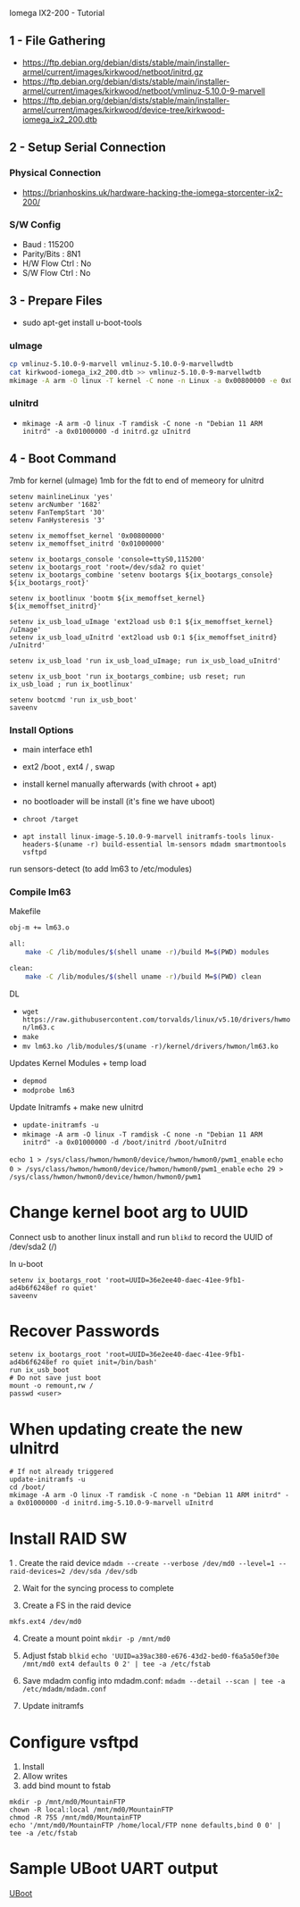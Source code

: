 Iomega IX2-200 - Tutorial

## 1 - File Gathering

- https://ftp.debian.org/debian/dists/stable/main/installer-armel/current/images/kirkwood/netboot/initrd.gz
- https://ftp.debian.org/debian/dists/stable/main/installer-armel/current/images/kirkwood/netboot/vmlinuz-5.10.0-9-marvell
- https://ftp.debian.org/debian/dists/stable/main/installer-armel/current/images/kirkwood/device-tree/kirkwood-iomega_ix2_200.dtb

## 2 - Setup Serial Connection

### Physical Connection
- https://brianhoskins.uk/hardware-hacking-the-iomega-storcenter-ix2-200/

### S/W Config
- Baud : 115200
- Parity/Bits : 8N1
- H/W Flow Ctrl : No
- S/W Flow Ctrl : No

## 3 - Prepare Files
- sudo apt-get install u-boot-tools

### uImage
```bash
cp vmlinuz-5.10.0-9-marvell vmlinuz-5.10.0-9-marvellwdtb
cat kirkwood-iomega_ix2_200.dtb >> vmlinuz-5.10.0-9-marvellwdtb
mkimage -A arm -O linux -T kernel -C none -n Linux -a 0x00800000 -e 0x00800040 -d vmlinuz-5.10.0-9-marvellwdtb uImage
```
### uInitrd
- `mkimage -A arm -O linux -T ramdisk -C none -n "Debian 11 ARM initrd" -a 0x01000000 -d initrd.gz uInitrd`

## 4 - Boot Command

7mb for kernel (uImage)
1mb for the fdt
to end of memeory for uInitrd

```
setenv mainlineLinux 'yes'
setenv arcNumber '1682'
setenv FanTempStart '30'
setenv FanHysteresis '3'

setenv ix_memoffset_kernel '0x00800000'
setenv ix_memoffset_initrd '0x01000000'

setenv ix_bootargs_console 'console=ttyS0,115200'
setenv ix_bootargs_root 'root=/dev/sda2 ro quiet'
setenv ix_bootargs_combine 'setenv bootargs ${ix_bootargs_console} ${ix_bootargs_root}'

setenv ix_bootlinux 'bootm ${ix_memoffset_kernel} ${ix_memoffset_initrd}'

setenv ix_usb_load_uImage 'ext2load usb 0:1 ${ix_memoffset_kernel} /uImage'
setenv ix_usb_load_uInitrd 'ext2load usb 0:1 ${ix_memoffset_initrd} /uInitrd'

setenv ix_usb_load 'run ix_usb_load_uImage; run ix_usb_load_uInitrd'

setenv ix_usb_boot 'run ix_bootargs_combine; usb reset; run ix_usb_load ; run ix_bootlinux'

setenv bootcmd 'run ix_usb_boot'
saveenv
```

### Install Options
- main interface eth1
- ext2 /boot , ext4 / , swap
- install kernel manually afterwards (with chroot + apt)
- no bootloader will be install (it's fine we have uboot)

- `chroot /target`
- `apt install linux-image-5.10.0-9-marvell initramfs-tools linux-headers-$(uname -r) build-essential lm-sensors mdadm smartmontools vsftpd`

run sensors-detect (to add lm63 to /etc/modules)

### Compile lm63
Makefile
```bash
obj-m += lm63.o

all:
    make -C /lib/modules/$(shell uname -r)/build M=$(PWD) modules

clean:
    make -C /lib/modules/$(shell uname -r)/build M=$(PWD) clean
```
DL
- `wget https://raw.githubusercontent.com/torvalds/linux/v5.10/drivers/hwmon/lm63.c`
- `make`
- `mv lm63.ko /lib/modules/$(uname -r)/kernel/drivers/hwmon/lm63.ko`

Updates Kernel Modules + temp load
- `depmod`
- `modprobe lm63`

Update Initramfs + make new uInitrd
- `update-initramfs -u`
- `mkimage -A arm -O linux -T ramdisk -C none -n "Debian 11 ARM initrd" -a 0x01000000 -d /boot/initrd /boot/uInitrd`

`echo 1 > /sys/class/hwmon/hwmon0/device/hwmon/hwmon0/pwm1_enable`
`echo 0 > /sys/class/hwmon/hwmon0/device/hwmon/hwmon0/pwm1_enable`
`echo 29 > /sys/class/hwmon/hwmon0/device/hwmon/hwmon0/pwm1`


# Change kernel boot arg to UUID

Connect usb to another linux install and run ```blikd``` to record the UUID of /dev/sda2 (/)

In u-boot
```
setenv ix_bootargs_root 'root=UUID=36e2ee40-daec-41ee-9fb1-ad4b6f6248ef ro quiet'
saveenv
```
# Recover Passwords
```
setenv ix_bootargs_root 'root=UUID=36e2ee40-daec-41ee-9fb1-ad4b6f6248ef ro quiet init=/bin/bash'
run ix_usb_boot
# Do not save just boot
mount -o remount,rw /
passwd <user>
```


# When updating create the new uInitrd
```
# If not already triggered
update-initramfs -u
cd /boot/
mkimage -A arm -O linux -T ramdisk -C none -n "Debian 11 ARM initrd" -a 0x01000000 -d initrd.img-5.10.0-9-marvell uInitrd
```

# Install RAID SW
1 . Create the raid device 
```mdadm --create --verbose /dev/md0 --level=1 --raid-devices=2 /dev/sda /dev/sdb```

2. Wait for the syncing process to complete

3. Create a FS in the raid device

```mkfs.ext4 /dev/md0```

4. Create a mount point
```mkdir -p /mnt/md0```

5. Adjust fstab
```blkid```
```echo 'UUID=a39ac380-e676-43d2-bed0-f6a5a50ef30e /mnt/md0 ext4 defaults 0 2' | tee -a /etc/fstab```

5. Save mdadm config into mdadm.conf: 
```mdadm --detail --scan | tee -a /etc/mdadm/mdadm.conf```

6. Update initramfs


# Configure vsftpd

1. Install
2. Allow writes
3. add bind mount to fstab
```
mkdir -p /mnt/md0/MountainFTP
chown -R local:local /mnt/md0/MountainFTP
chmod -R 755 /mnt/md0/MountainFTP
echo '/mnt/md0/MountainFTP /home/local/FTP none defaults,bind 0 0' | tee -a /etc/fstab
```

# Sample UBoot UART output
[UBoot](./uboot_sample.txt)